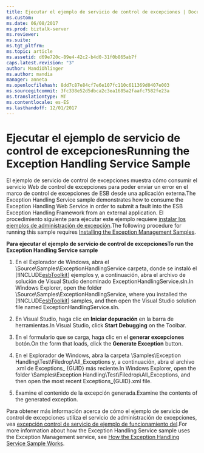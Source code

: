 ```yaml
---
title: Ejecutar el ejemplo de servicio de control de excepciones | Documentos de Microsoft
ms.custom: 
ms.date: 06/08/2017
ms.prod: biztalk-server
ms.reviewer: 
ms.suite: 
ms.tgt_pltfrm: 
ms.topic: article
ms.assetid: d69e720c-89e4-42c2-b4d0-31f0b865ab7f
caps.latest.revision: "3"
author: MandiOhlinger
ms.author: mandia
manager: anneta
ms.openlocfilehash: 8dd7c87e84cf7e6e107fc110c611369d0407e003
ms.sourcegitcommit: 3fc338e52d5dbca2c3ea1685a2faafc7582fe23a
ms.translationtype: MT
ms.contentlocale: es-ES
ms.lasthandoff: 12/01/2017
---
```

# <a name="running-the-exception-handling-service-sample"></a><span data-ttu-id="57e36-102">Ejecutar el ejemplo de servicio de control de excepciones</span><span class="sxs-lookup"><span data-stu-id="57e36-102">Running the Exception Handling Service Sample</span></span>
<span data-ttu-id="57e36-103">El ejemplo de servicio de control de excepciones muestra cómo consumir el servicio Web de control de excepciones para poder enviar un error en el marco de control de excepciones de ESB desde una aplicación externa.</span><span class="sxs-lookup"><span data-stu-id="57e36-103">The Exception Handling Service sample demonstrates how to consume the Exception Handling Web Service in order to submit a fault into the ESB Exception Handling Framework from an external application.</span></span> <span data-ttu-id="57e36-104">El procedimiento siguiente para ejecutar este ejemplo requiere [instalar los ejemplos de administración de excepción](../esb-toolkit/installing-the-exception-management-samples.md).</span><span class="sxs-lookup"><span data-stu-id="57e36-104">The following procedure for running this sample requires [Installing the Exception Management Samples](../esb-toolkit/installing-the-exception-management-samples.md).</span></span>  
  
 <span data-ttu-id="57e36-105">**Para ejecutar el ejemplo de servicio de control de excepciones**</span><span class="sxs-lookup"><span data-stu-id="57e36-105">**To run the Exception Handling Service sample**</span></span>  
  
1.  <span data-ttu-id="57e36-106">En el Explorador de Windows, abra el \Source\Samples\ExceptionHandlingService carpeta, donde se instaló el [!INCLUDE[esbToolkit](../includes/esbtoolkit-md.md)] ejemplos y, a continuación, abra el archivo de solución de Visual Studio denominado ExceptionHandlingService.sln.</span><span class="sxs-lookup"><span data-stu-id="57e36-106">In Windows Explorer, open the folder \Source\Samples\ExceptionHandlingService, where you installed the [!INCLUDE[esbToolkit](../includes/esbtoolkit-md.md)] samples, and then open the Visual Studio solution file named ExceptionHandlingService.sln.</span></span>  
  
2.  <span data-ttu-id="57e36-107">En Visual Studio, haga clic en **Iniciar depuración** en la barra de herramientas.</span><span class="sxs-lookup"><span data-stu-id="57e36-107">In Visual Studio, click **Start Debugging** on the Toolbar.</span></span>  
  
3.  <span data-ttu-id="57e36-108">En el formulario que se carga, haga clic en el **generar excepciones** botón.</span><span class="sxs-lookup"><span data-stu-id="57e36-108">On the form that loads, click the **Generate Exception** button.</span></span>  
  
4.  <span data-ttu-id="57e36-109">En el Explorador de Windows, abra la carpeta \Samples\Exception Handling\Test\Filedrop\All_Exceptions y, a continuación, abra el archivo .xml de Exceptions_ {GUID} más reciente.</span><span class="sxs-lookup"><span data-stu-id="57e36-109">In Windows Explorer, open the folder \Samples\Exception Handling\Test\Filedrop\All_Exceptions, and then open the most recent Exceptions_{GUID}.xml file.</span></span>  
  
5.  <span data-ttu-id="57e36-110">Examine el contenido de la excepción generada.</span><span class="sxs-lookup"><span data-stu-id="57e36-110">Examine the contents of the generated exception.</span></span>  
  
 <span data-ttu-id="57e36-111">Para obtener más información acerca de cómo el ejemplo de servicio de control de excepciones utiliza el servicio de administración de excepciones, vea [excepción control de servicio de ejemplo de funcionamiento del](../esb-toolkit/how-the-exception-handling-service-sample-works.md).</span><span class="sxs-lookup"><span data-stu-id="57e36-111">For more information about how the Exception Handling Service sample uses the Exception Management service, see [How the Exception Handling Service Sample Works](../esb-toolkit/how-the-exception-handling-service-sample-works.md).</span></span>